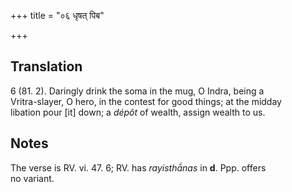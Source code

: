 +++
title = "०६ धृषत् पिब"

+++
## Translation
6 (81. 2). Daringly drink the soma in the mug, O Indra, being a  
Vritra-slayer, O hero, in the contest for good things; at the midday  
libation pour \[it\] down; a *dépôt* of wealth, assign wealth to us.

## Notes
The verse is RV. vi. 47. 6; RV. has *rayisthā́nas* in **d**. Ppp. offers  
no variant.

